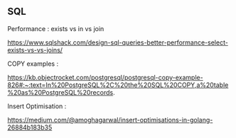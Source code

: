 ## SQL

Performance : exists vs in vs join

https://www.sqlshack.com/design-sql-queries-better-performance-select-exists-vs-vs-joins/

COPY examples :

https://kb.objectrocket.com/postgresql/postgresql-copy-example-826#:~:text=In%20PostgreSQL%2C%20the%20SQL%20COPY,a%20table%20as%20PostgreSQL%20records.

Insert Optimisation : 

https://medium.com/@amoghagarwal/insert-optimisations-in-golang-26884b183b35
